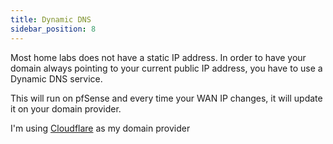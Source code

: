 ```yaml
---
title: Dynamic DNS
sidebar_position: 8
---
```


Most home labs does not have a static IP address. In order to have your domain always
pointing to your current public IP address, you have to use a Dynamic DNS service.

This will run on pfSense and every time your WAN IP changes, it will update it on your domain provider.

I'm using [Cloudflare](https://cloudflare.com) as my domain provider
